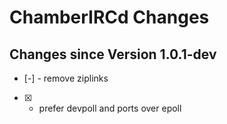 # ChamberIRCd Changes

## Changes since Version 1.0.1-dev
- [-] - remove ziplinks
- [X] - prefer devpoll and ports over epoll
